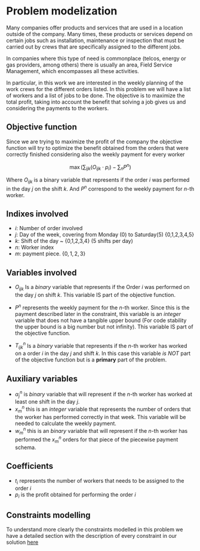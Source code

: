 # Problem modelization

Many companies offer products and services that are used in a location outside of the company. 
Many times, these products or services depend on certain jobs such as installation, maintenance or 
inspection that must be carried out by crews that are specifically assigned to the different jobs.

In companies where this type of need is commonplace (telcos, energy or gas providers, among others) there 
is usually an area, Field Service Management, which encompasses all these activities.

In particular, in this work we are interested in the weekly planning of the work crews for the different 
orders listed. In this problem we will have a list of workers and a list of jobs to be done. The objective 
is to maximize the total profit, taking into account the benefit that solving a job gives us and 
considering the payments to the workers.

## Objective function

Since we are trying to maximize the profit of the company the objective function will try to optimize
the benefit obtained from the orders that were correctly finished considering also the weekly payment for 
every worker

$$
    \max{
        \bigg(
            \sum_{ijk} (O_{ijk}\cdot p_i)-\sum_n P^n
        \bigg)
        }
$$

Where $O_{ijk}$ is a binary variable that represents if the order $i$ was 
performed in the day _j_ on the shift _k_. And $P^n$ correspond to the 
weekly payment for $n$-th worker.

## Indixes involved

- $i$: Number of order involved
- $j$: Day of the week, covering from Monday (0) to Saturday(5) {0,1,2,3,4,5} 
- $k$: Shift of the day ~ {0,1,2,3,4} (5 shifts per day)
- $n$: Worker index
- $m$: payment piece. $\{0,1,2,3\}$

## Variables involved

- $O_{ijk}$  Is a _binary_ variable that represents if the Order _i_ was performed on the
day _j_ on shift _k_. This variable IS part of the objective function.
- $P^{n}$ represents the weekly payment for the $n$-th worker. Since this is the payment
described later in the constraint, this variable is an _integer_ variable that does not 
have a tangible upper bound (For code stability the upper bound is a big number but not
infinity). This variable IS part of the objective function.

- $T^{n}_{ijk}$  Is a _binary_ variable that represents if the $n$-th worker has worked
on a order _i_ in the day _j_ and shift _k_. In this case this variable _is NOT_ part of 
the objective function but is a **primary** part of the problem.

## Auxiliary variables

- $\alpha^{n}_{j}$ is _binary_ variable that will represent if the $n$-th worker has worked
at least one shift in the day _j_.
- $x^{n}_{m}$ this is an _integer_ variable that represents the number of orders that the
worker has performed correctly in that week. This variable will be needed to calculate the
weekly payment.
- $w^{n}_{m}$ this is an _binary_ variable that will represent if the $n$-th worker has 
performed the $x^{n}_{m}$ orders for that piece of the piecewise payment schema. 

## Coefficients

- $t_{i}$ represents the number of workers that needs to be assigned to the order $i$
- $p_{i}$ is the profit obtained for performing the order $i$

## Constraints modelling

To understand more clearly the constraints modelled in this problem we have a detailed section
with the description of every constraint in our solution [here](./constraints_description.md)